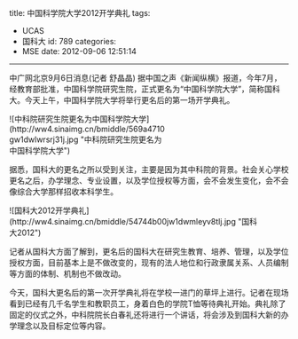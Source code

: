 title: 中国科学院大学2012开学典礼
tags:
  - UCAS
  - 国科大
id: 789
categories:
  - MSE
date: 2012-09-06 12:51:14
---

中广网北京9月6日消息(记者 舒晶晶) 据中国之声《新闻纵横》报道，今年7月，经教育部批准，中国科学院研究生院，正式更名为“中国科学院大学”，简称国科大。今天上午，中国科学院大学将举行更名后的第一场开学典礼。
<div class="mceTemp mceIEcenter"><dl id="" class="wp-caption aligncenter" style="width: 284px;"><dt class="wp-caption-dt">![中科院研究生院更名为中国科学院大学](http://ww4.sinaimg.cn/bmiddle/569a4710gw1dwlwrsrj31j.jpg "中科院研究生院更名为中国科学院大学")</dt></dl></div>
据悉，国科大的更名之所以受到关注，主要是因为其中科院的背景。社会关心学校更名之后，办学理念、专业设置，以及学位授权等方面，会不会发生变化，会不会像综合大学那样招收本科学生。
<div class="mceTemp mceIEcenter"><dl id="" class="wp-caption aligncenter" style="width: 450px;"><dt class="wp-caption-dt">![国科大2012开学典礼](http://ww4.sinaimg.cn/bmiddle/54744b00jw1dwmleyv8tlj.jpg "国科大2012")</dt></dl></div>
记者从国科大方面了解到，更名后的国科大在研究生教育、培养、管理，以及学位授权方面，目前基本上是不做改变的，现有的法人地位和行政隶属关系、人员编制等方面的体制、机制也不做改动。

今天，国科大更名后的第一次开学典礼将在学校一进门的草坪上进行。记者在现场看到已经有几千名学生和教职员工，身着白色的学院T恤等待典礼开始。典礼除了固定的仪式之外，中科院院长白春礼还将进行一个讲话，将会涉及到国科大新的办学理念以及目标定位等内容。